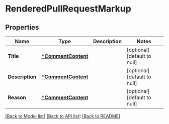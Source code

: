 # RenderedPullRequestMarkup

## Properties
Name | Type | Description | Notes
------------ | ------------- | ------------- | -------------
**Title** | [***CommentContent**](comment_content.md) |  | [optional] [default to null]
**Description** | [***CommentContent**](comment_content.md) |  | [optional] [default to null]
**Reason** | [***CommentContent**](comment_content.md) |  | [optional] [default to null]

[[Back to Model list]](../README.md#documentation-for-models) [[Back to API list]](../README.md#documentation-for-api-endpoints) [[Back to README]](../README.md)



